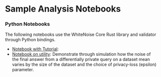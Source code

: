 # Sample Analysis Notebooks

### Python Notebooks 
The following notebooks use the WhiteNoise Core Rust library and validator through Python bindings.

* [Notebook with Tutorial](https://github.com/opendifferentialprivacy/whitenoise-samples/analysis/data_analysis_tutorial.ipynb): 
* [Notebook on utility](https://github.com/opendifferentialprivacy/whitenoise-samples/analysis/utility_laplace_mean.ipynb): Demonstrate through simulation how the noise of the final answer from a differentially private query on a dataset mean varies by the size of the dataset and the choice of privacy-loss (epsilon) parameter.

